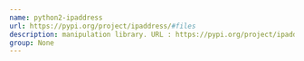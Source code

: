 ```yaml
---
name: python2-ipaddress
url: https://pypi.org/project/ipaddress/#files
description: manipulation library. URL : https://pypi.org/project/ipaddress/#files Groups : None
group: None
---
```

